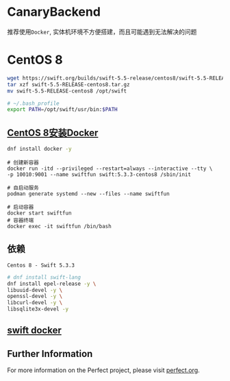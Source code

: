 # CanaryBackend

推荐使用`Docker`, 实体机环境不方便搭建，而且可能遇到无法解决的问题

# CentOS 8

```bash
wget https://swift.org/builds/swift-5.5-release/centos8/swift-5.5-RELEASE/swift-5.5-RELEASE-centos8.tar.gz
tar xzf swift-5.5-RELEASE-centos8.tar.gz
mv swift-5.5-RELEASE-centos8 /opt/swift
```

```bash
# ~/.bash_profile
export PATH=/opt/swift/usr/bin:$PATH
```

## [CentOS 8安装Docker](https://www.cnblogs.com/ding2016/p/11592999.html)

```bash
dnf install docker -y
```

```
# 创建新容器
docker run -itd --privileged --restart=always --interactive --tty \
-p 10010:9001 --name swiftfun swift:5.3.3-centos8 /sbin/init

# 自启动服务
podman generate systemd --new --files --name swiftfun

# 启动容器
docker start swiftfun
# 容器终端
docker exec -it swiftfun /bin/bash
```


## 依赖

`Centos 8 - Swift 5.3.3`

```bash
# dnf install swift-lang
dnf install epel-release -y \
libuuid-devel -y \
openssl-devel -y \
libcurl-devel -y \
libsqlite3x-devel -y
```

## [swift docker](https://swift.org/download/#docker)

## Further Information
For more information on the Perfect project, please visit [perfect.org](http://perfect.org).
